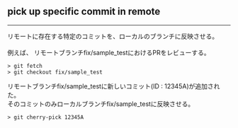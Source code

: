 ## pick up specific commit in remote
---
リモートに存在する特定のコミットを、ローカルのブランチに反映させる。
<br>
<br>
例えば、
リモートブランチfix/sample_testにおけるPRをレビューする。

```
> git fetch
> git checkout fix/sample_test
```

リモートブランチfix/sample_testに新しいコミット(ID : 12345A)が追加された。
<br>
そのコミットのみローカルブランチfix/sample_testに反映させる。

```
> git cherry-pick 12345A
```